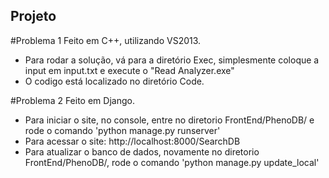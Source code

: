 ## Projeto

#Problema 1
Feito em C++, utilizando VS2013.

- Para rodar a solução, vá para a diretório Exec, simplesmente coloque a input em input.txt e execute o "Read Analyzer.exe"
- O codigo está localizado no diretório Code.

#Problema 2
Feito em Django.

- Para iniciar o site, no console, entre no diretorio FrontEnd/PhenoDB/ e rode o comando 'python manage.py runserver'
- Para acessar o site: http://localhost:8000/SearchDB
- Para atualizar o banco de dados, novamente no diretorio FrontEnd/PhenoDB/, rode o comando 'python manage.py update_local'
